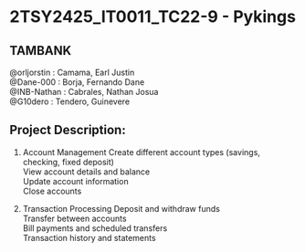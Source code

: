 # 2TSY2425_IT0011_TC22-9 - Pykings

## TAMBANK

@orljorstin  :  Camama, Earl Justin\
@Dane-000    :  Borja, Fernando Dane\
@INB-Nathan  :  Cabrales, Nathan Josua\
@G10dero     :  Tendero, Guinevere

## Project Description:

1. Account Management
    Create different account types (savings, checking, fixed deposit)\
    View account details and balance\
    Update account information\
    Close accounts

2. Transaction Processing
    Deposit and withdraw funds\
    Transfer between accounts\
    Bill payments and scheduled transfers\
    Transaction history and statements



